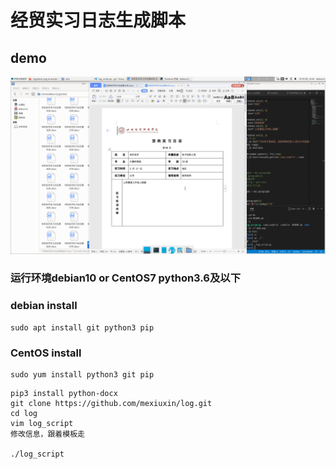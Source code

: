 # 经贸实习日志生成脚本
## demo
![demo](./demo.png)

### 运行环境debian10 or CentOS7    python3.6及以下

### debian install
    sudo apt install git python3 pip
    
### CentOS install
    sudo yum install python3 git pip


```
pip3 install python-docx
git clone https://github.com/mexiuxin/log.git
cd log
vim log_script
修改信息，跟着模板走

./log_script
```
